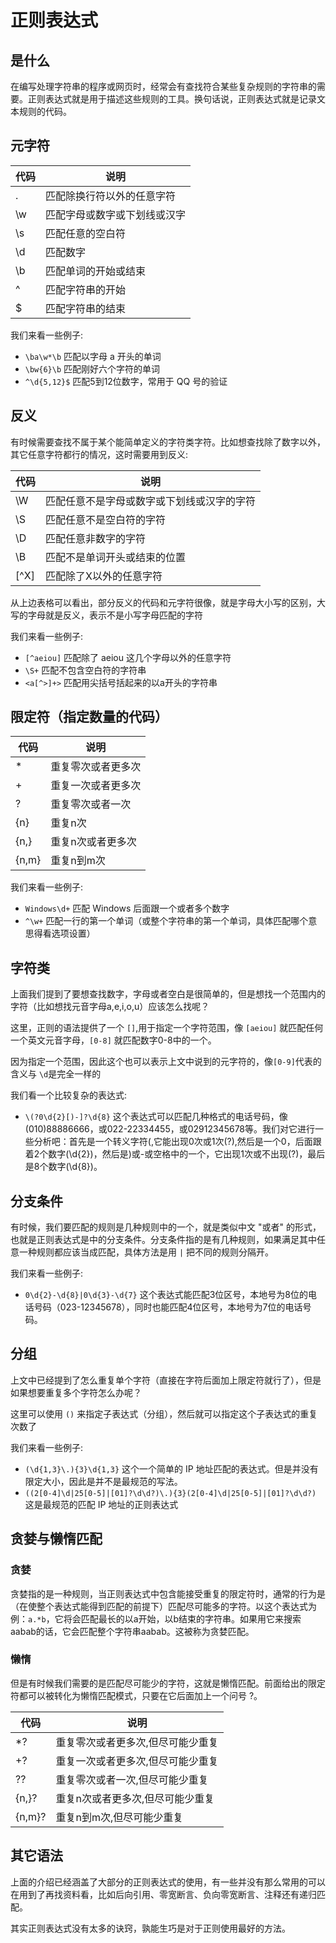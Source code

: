 # 正则表达式

## 是什么
在编写处理字符串的程序或网页时，经常会有查找符合某些复杂规则的字符串的需要。正则表达式就是用于描述这些规则的工具。换句话说，正则表达式就是记录文本规则的代码。

## 元字符

| 代码 | 说明                         |
| ---- | ---------------------------- |
| .    | 匹配除换行符以外的任意字符   |
| \w   | 匹配字母或数字或下划线或汉字 |
| \s   | 匹配任意的空白符             |
| \d   | 匹配数字                     |
| \b   | 匹配单词的开始或结束         |
| ^    | 匹配字符串的开始             |
| $    | 匹配字符串的结束             |

我们来看一些例子:
* `\ba\w*\b` 匹配以字母 a 开头的单词
* `\bw{6}\b` 匹配刚好六个字符的单词
* `^\d{5,12}$` 匹配5到12位数字，常用于 QQ 号的验证



## 反义
有时候需要查找不属于某个能简单定义的字符类字符。比如想查找除了数字以外，其它任意字符都行的情况，这时需要用到反义:

| 代码 | 说明                                       |
| ---- | ------------------------------------------ |
| \W   | 匹配任意不是字母或数字或下划线或汉字的字符 |
| \S   | 匹配任意不是空白符的字符                   |
| \D   | 匹配任意非数字的字符                       |
| \B   | 匹配不是单词开头或结束的位置               |
| [^X] | 匹配除了X以外的任意字符                    |

从上边表格可以看出，部分反义的代码和元字符很像，就是字母大小写的区别，大写的字母就是反义，表示不是小写字母匹配的字符


我们来看一些例子:
* `[^aeiou]` 匹配除了 aeiou 这几个字母以外的任意字符
* `\S+` 匹配不包含空白符的字符串
* `<a[^>]+>` 匹配用尖括号括起来的以a开头的字符串



## 限定符（指定数量的代码）

| 代码  | 说明               |
| ----- | ------------------ |
| *     | 重复零次或者更多次 |
| +     | 重复一次或者更多次 |
| ?     | 重复零次或者一次   |
| {n}   | 重复n次            |
| {n,}  | 重复n次或者更多次  |
| {n,m} | 重复n到m次         |

我们来看一些例子:
* `Windows\d+` 匹配 Windows 后面跟一个或者多个数字
* `^\w+` 匹配一行的第一个单词（或整个字符串的第一个单词，具体匹配哪个意思得看选项设置）


## 字符类
上面我们提到了要想查找数字，字母或者空白是很简单的，但是想找一个范围内的字符（比如想找元音字母a,e,i,o,u）应该怎么找呢？

这里，正则的语法提供了一个 `[]`,用于指定一个字符范围，像 `[aeiou]` 就匹配任何一个英文元音字母，`[0-8]` 就匹配数字0-8中的一个。

因为指定一个范围，因此这个也可以表示上文中说到的元字符的，像`[0-9]`代表的含义与 `\d`是完全一样的

我们看一个比较复杂的表达式:
* `\(?0\d{2}[)-]?\d{8}` 这个表达式可以匹配几种格式的电话号码，像(010)88886666，或022-22334455，或02912345678等。我们对它进行一些分析吧：首先是一个转义字符\(,它能出现0次或1次(?),然后是一个0，后面跟着2个数字(\d{2})，然后是)或-或空格中的一个，它出现1次或不出现(?)，最后是8个数字(\d{8})。

## 分支条件
有时候，我们要匹配的规则是几种规则中的一个，就是类似中文 "或者" 的形式，也就是正则表达式是中的分支条件。分支条件指的是有几种规则，如果满足其中任意一种规则都应该当成匹配，具体方法是用 `|` 把不同的规则分隔开。

我们来看一些例子:
* `0\d{2}-\d{8}|0\d{3}-\d{7}` 这个表达式能匹配3位区号，本地号为8位的电话号码（023-12345678），同时也能匹配4位区号，本地号为7位的电话号码。

## 分组
上文中已经提到了怎么重复单个字符（直接在字符后面加上限定符就行了），但是如果想要重复多个字符怎么办呢？

这里可以使用 `()` 来指定子表达式（分组），然后就可以指定这个子表达式的重复次数了

我们来看一些例子:
* `(\d{1,3}\.){3}\d{1,3}` 这个一个简单的 IP 地址匹配的表达式。但是并没有限定大小，因此是并不是最规范的写法。
* `((2[0-4]\d|25[0-5]|[01]?\d\d?)\.){3}(2[0-4]\d|25[0-5]|[01]?\d\d?)` 这是最规范的匹配 IP 地址的正则表达式


## 贪婪与懒惰匹配
### 贪婪
贪婪指的是一种规则，当正则表达式中包含能接受重复的限定符时，通常的行为是（在使整个表达式能得到匹配的前提下）匹配尽可能多的字符。以这个表达式为例：`a.*b`，它将会匹配最长的以a开始，以b结束的字符串。如果用它来搜索aabab的话，它会匹配整个字符串aabab。这被称为贪婪匹配。

### 懒惰
但是有时候我们需要的是匹配尽可能少的字符，这就是懒惰匹配。前面给出的限定符都可以被转化为懒惰匹配模式，只要在它后面加上一个问号 ?。

| 代码   | 说明                              |
| ------ | --------------------------------- |
| *?     | 重复零次或者更多次,但尽可能少重复 |
| +?     | 重复一次或者更多次,但尽可能少重复 |
| ??     | 重复零次或者一次,但尽可能少重复   |
| {n,}?  | 重复n次或者更多次,但尽可能少重复  |
| {n,m}? | 重复n到m次,但尽可能少重复         |


## 其它语法
上面的介绍已经涵盖了大部分的正则表达式的使用，有一些并没有那么常用的可以在用到了再找资料看，比如后向引用、零宽断言、负向零宽断言、注释还有递归匹配。

其实正则表达式没有太多的诀窍，孰能生巧是对于正则使用最好的方法。